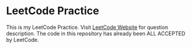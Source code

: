 # LeetCode Practice
This is my LeetCode Practice. Visit [LeetCode Website](https://leetcode.com/) for question description.
The code in this repository has already been ALL ACCEPTED by LeetCode.
